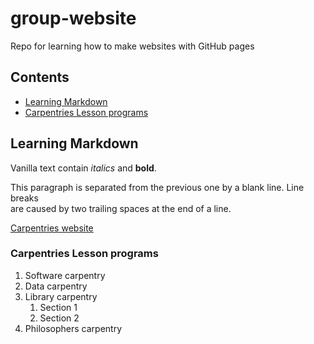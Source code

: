 # group-website
Repo for learning how to make websites with GitHub pages

## Contents
* [Learning Markdown](#learning-markdown)
* [Carpentries Lesson programs](#carpentries-lesson-programs)

## Learning Markdown

Vanilla text contain *italics* and **bold**.

This paragraph is separated from the previous one by a blank line. 
Line breaks  
are caused by two trailing spaces at the end of a line.

[Carpentries website](https://carpentries.org)

### Carpentries Lesson programs
1. Software carpentry
2. Data carpentry
3. Library carpentry
    1. Section 1
    2. Section 2
4. Philosophers carpentry
